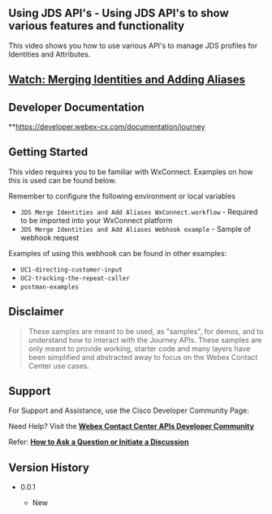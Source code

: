 ## Using JDS API's - Using JDS API's to show various features and functionality

This video shows you how to use various API's to manage JDS profiles for Identities and Attributes.

## [Watch: Merging Identities and Adding Aliases ](https://app.vidcast.io/share/ba8d30c6-7e95-41f9-9153-ecf9403b5fb3)

## Developer Documentation

**https://developer.webex-cx.com/documentation/journey

## Getting Started

This video requires you to be familiar with WxConnect. Examples on how this is used can be found below.

Remember to configure the following environment or local variables

- `JDS Merge Identities and Add Aliases WxConnect.workflow`     - Required to be imported into your WxConnect platform
- `JDS Merge Identities and Add Aliases Webhook example`        - Sample of webhook request


Examples of using this webhook can be found in other examples:
- `UC1-directing-customer-input`
- `UC2-tracking-the-repeat-caller`
- `postman-examples`    		


## Disclaimer

> These samples are meant to be used, as "samples", for demos, and to understand how to interact with the Journey APIs.
> These samples are only meant to provide working, starter code and many layers have been simplified and abstracted away to focus on the Webex Contact Center use cases.

## Support

For Support and Assistance, use the Cisco Developer Community Page:

Need Help? Visit the **[Webex Contact Center APIs Developer Community](https://community.cisco.com/t5/contact-center/bd-p/j-disc-dev-contact-center)**

Refer: **[How to Ask a Question or Initiate a Discussion](https://community.cisco.com/t5/contact-center/webex-contact-center-apis-developer-community-and-support/m-p/4558270)**

## Version History

- 0.0.1

  - New

    <!-- * See [commit change]() or See [release history]() -->
